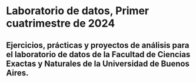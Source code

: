 # Laboratorio de datos, Primer cuatrimestre de 2024
## Ejercicios, prácticas y proyectos de análisis para el laboratorio de datos de la Facultad de Ciencias Exactas y Naturales de la Universidad de Buenos Aires.